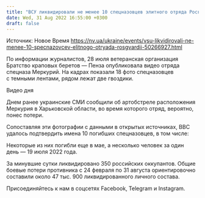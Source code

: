 ```yaml
---
title: "ВСУ ликвидировали не менее 10 спецназовцев элитного отряда Росгвардии — СМИ"
date: Wed, 31 Aug 2022 16:55:00 +0300
draft: false
---
```

Источник: Новое Время https://nv.ua/ukraine/events/vsu-likvidirovali-ne-menee-10-specnazovcev-elitnogo-otryada-rosgvardii-50266927.html


 По информации журналистов, 28 июля ветеранская организация Братство краповых беретов — Пенза опубликовала видео отряда спецназа Меркурий. На кадрах показали 18 фото спецназовцев с темными лентами, рядом лежат две гвоздики.

 Видео дня   

Днем ранее украинские СМИ сообщили об артобстреле расположения Меркурия в Харьковской области, во время которого отряд, вероятно, понес потери.

Сопоставляя эти фотографии с данными в открытых источниках, ВВС удалось подтвердить имена 10 погибших спецназовцев, в том числе:

Некоторые из них погибли еще в мае, а несколько человек за один день — 19 июля 2022 года.

 За минувшие сутки ликвидировано 350 российских оккупантов. Общие боевые потери противника с 24 февраля по 31 августа ориентировочно составили около 47 тыс. 900 ликвидированного личного состава.

Присоединяйтесь к нам в соцсетях Facebook, Telegram и Instagram.
